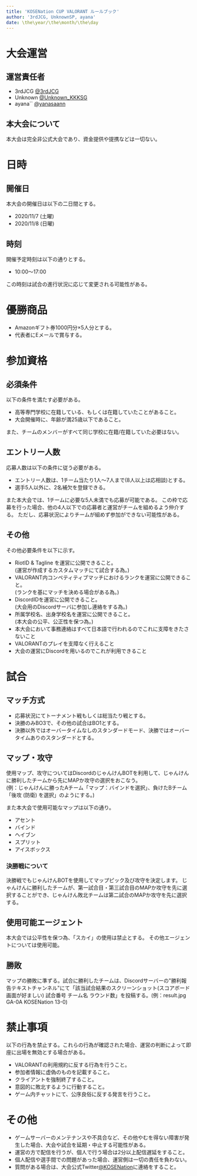 ```yaml
---
title: 'KOSENation CUP VALORANT ルールブック'
author: '3rdJCG, UnknownSP, ayana'
date: \the\year/\the\month/\the\day
---
```


# 大会運営
## 運営責任者

- 3rdJCG [@3rdJCG](https://twitter.com/3rdJCG)
- Unknown [@Unknown_KKKSG](https://twitter.com/Unknown_KKKSG)
- ayana`` [@yanasaann](https://twitter.com/yanasaann)

## 本大会について
本大会は完全非公式大会であり、資金提供や提携などは一切ない。

# 日時
## 開催日
本大会の開催日は以下の二日間とする。

- 2020/11/7 (土曜)
- 2020/11/8 (日曜)

## 時刻
開催予定時刻は以下の通りとする。

- 10:00～17:00

この時刻は試合の進行状況に応じて変更される可能性がある。


# 優勝商品
- Amazonギフト券1000円分×5人分とする。
- 代表者にEメールで賞与する。


# 参加資格
## 必須条件
以下の条件を満たす必要がある。

- 高等専門学校に在籍している、もしくは在籍していたことがあること。
- 大会開催時に、年齢が満25歳以下であること。

また、チームのメンバーがすべて同じ学校に在籍/在籍していた必要はない。

## エントリー人数
応募人数は以下の条件に従う必要がある。

- エントリー人数は、1チーム当たり1人～7人まで(8人以上は応相談)とする。
- 選手5人以外に、2名補欠を登録できる。

また本大会では、1チームに必要な5人未満でも応募が可能である。
この枠で応募を行った場合、他の4人以下での応募者と運営がチームを組めるよう仲介する。
ただし、応募状況によりチームが組めず参加ができない可能性がある。

## その他
その他必要条件を以下に示す。

- RiotID & Tagline を運営に公開できること。  
(運営が作成するカスタムマッチにて試合する為。)
- VALORANT内コンペティティブマッチにおけるランクを運営に公開できること。  
(ランクを基にマッチを決める場合がある為。)
- DiscordIDを運営に公開できること。  
(大会用のDiscordサーバに参加し連絡をする為。)
- 所属学校名、出身学校名を運営に公開できること。  
(本大会の公平、公正性を保つ為。)
- 本大会において事務連絡はすべて日本語で行われるのでこれに支障をきたさないこと
- VALORANTのプレイを支障なく行えること
- 大会の運営にDiscordを用いるのでこれが利用できること


# 試合
## マッチ方式
- 応募状況にてトーナメント戦もしくは総当たり戦とする。
- 決勝のみBO3で、その他の試合はBO1とする。
- 決勝以外ではオーバータイムなしのスタンダードモード、決勝ではオーバータイムありのスタンダードとする。

## マップ・攻守
使用マップ、攻守についてはDiscordのじゃんけんBOTを利用して、じゃんけんに勝利したチームから先にMAPか攻守の選択をおこなう。  
(例：じゃんけんに勝ったAチーム「マップ：バインドを選択」、負けたBチーム「後攻 (防衛) を選択」のようにする。)

また本大会で使用可能なマップは以下の通り。

- アセント
- バインド
- ヘイブン
- スプリット
- アイスボックス

### 決勝戦について
決勝戦でもじゃんけんBOTを使用してマップピック及び攻守を決定します。
じゃんけんに勝利したチームが、第一試合目・第三試合目のMAPか攻守を先に選択することができ、じゃんけん敗北チームは第二試合のMAPか攻守を先に選択する。

## 使用可能エージェント
本大会では公平性を保つ為、「スカイ」の使用は禁止とする。
その他エージェントについては使用可能。

## 勝敗
マップの勝敗に準ずる。試合に勝利したチームは、Discordサーバーの"勝利報告テキストチャンネル"にて「該当試合結果のスクリーンショット(スコアボード画面が好ましい) 試合番号 チーム名 ラウンド数」を投稿する。(例：result.jpg GA-0A KOSENation 13-0)


# 禁止事項
以下の行為を禁止する。これらの行為が確認された場合、運営の判断によって即座に出場を無効とする場合がある。

- VALORANTの利用規約に反する行為を行うこと。
- 参加者情報に虚偽のものを記載すること。
- クライアントを強制終了すること。
- 意図的に敗北するように行動すること。
- ゲーム内チャットにて、公序良俗に反する発言を行うこと。


# その他
- ゲームサーバーのメンテナンスや不具合など、その他やむを得ない障害が発生した場合、大会や試合を延期・中止する可能性がある。
- 運営の方で配信を行うが、個人で行う場合は2分以上配信遅延をすること。
- 個人配信や選手間での問題があった場合、運営側は一切の責任を負わない。
- 質問がある場合は、大会公式Twitter[@KOSENation](https://twitter.com/KOSENation)に連絡をすること。
